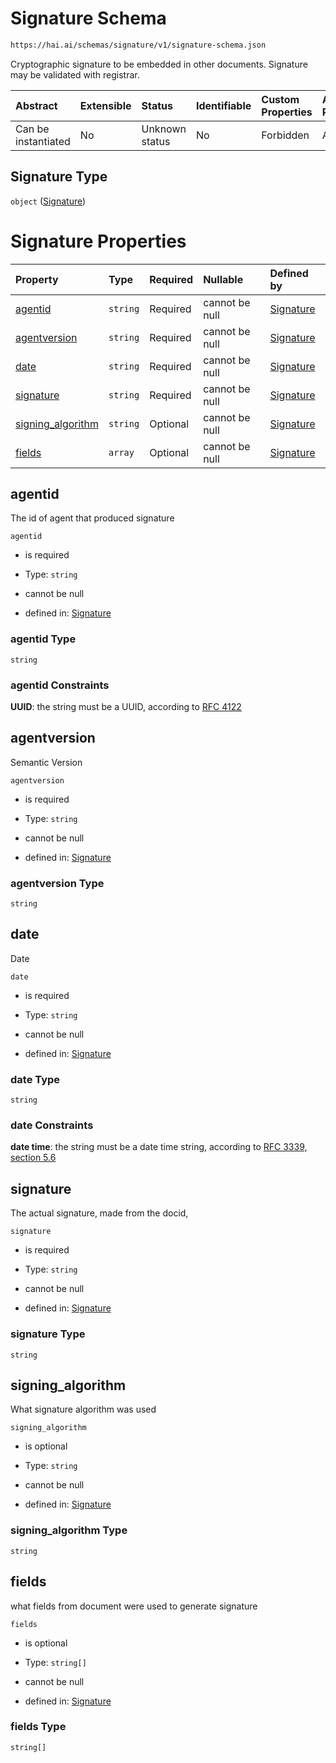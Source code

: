 # Signature Schema

```txt
https://hai.ai/schemas/signature/v1/signature-schema.json
```

Cryptographic signature to be embedded in other documents. Signature may be validated with registrar.

| Abstract            | Extensible | Status         | Identifiable | Custom Properties | Additional Properties | Access Restrictions | Defined In                                                                                       |
| :------------------ | :--------- | :------------- | :----------- | :---------------- | :-------------------- | :------------------ | :----------------------------------------------------------------------------------------------- |
| Can be instantiated | No         | Unknown status | No           | Forbidden         | Allowed               | none                | [signature.schema.json](../../schemas/signature/v1/signature.schema.json "open original schema") |

## Signature Type

`object` ([Signature](signature.md))

# Signature Properties

| Property                                 | Type     | Required | Nullable       | Defined by                                                                                                                                       |
| :--------------------------------------- | :------- | :------- | :------------- | :----------------------------------------------------------------------------------------------------------------------------------------------- |
| [agentid](#agentid)                      | `string` | Required | cannot be null | [Signature](signature-properties-agentid.md "https://hai.ai/schemas/signature/v1/signature-schema.json#/properties/agentid")                     |
| [agentversion](#agentversion)            | `string` | Required | cannot be null | [Signature](signature-properties-agentversion.md "https://hai.ai/schemas/signature/v1/signature-schema.json#/properties/agentversion")           |
| [date](#date)                            | `string` | Required | cannot be null | [Signature](signature-properties-date.md "https://hai.ai/schemas/signature/v1/signature-schema.json#/properties/date")                           |
| [signature](#signature)                  | `string` | Required | cannot be null | [Signature](signature-properties-signature.md "https://hai.ai/schemas/signature/v1/signature-schema.json#/properties/signature")                 |
| [signing\_algorithm](#signing_algorithm) | `string` | Optional | cannot be null | [Signature](signature-properties-signing_algorithm.md "https://hai.ai/schemas/signature/v1/signature-schema.json#/properties/signing_algorithm") |
| [fields](#fields)                        | `array`  | Optional | cannot be null | [Signature](signature-properties-fields.md "https://hai.ai/schemas/signature/v1/signature-schema.json#/properties/fields")                       |

## agentid

The id of agent that produced signature

`agentid`

*   is required

*   Type: `string`

*   cannot be null

*   defined in: [Signature](signature-properties-agentid.md "https://hai.ai/schemas/signature/v1/signature-schema.json#/properties/agentid")

### agentid Type

`string`

### agentid Constraints

**UUID**: the string must be a UUID, according to [RFC 4122](https://tools.ietf.org/html/rfc4122 "check the specification")

## agentversion

Semantic Version

`agentversion`

*   is required

*   Type: `string`

*   cannot be null

*   defined in: [Signature](signature-properties-agentversion.md "https://hai.ai/schemas/signature/v1/signature-schema.json#/properties/agentversion")

### agentversion Type

`string`

## date

Date

`date`

*   is required

*   Type: `string`

*   cannot be null

*   defined in: [Signature](signature-properties-date.md "https://hai.ai/schemas/signature/v1/signature-schema.json#/properties/date")

### date Type

`string`

### date Constraints

**date time**: the string must be a date time string, according to [RFC 3339, section 5.6](https://tools.ietf.org/html/rfc3339 "check the specification")

## signature

The actual signature, made from the docid,

`signature`

*   is required

*   Type: `string`

*   cannot be null

*   defined in: [Signature](signature-properties-signature.md "https://hai.ai/schemas/signature/v1/signature-schema.json#/properties/signature")

### signature Type

`string`

## signing\_algorithm

What signature algorithm was used

`signing_algorithm`

*   is optional

*   Type: `string`

*   cannot be null

*   defined in: [Signature](signature-properties-signing_algorithm.md "https://hai.ai/schemas/signature/v1/signature-schema.json#/properties/signing_algorithm")

### signing\_algorithm Type

`string`

## fields

what fields from document were used to generate signature

`fields`

*   is optional

*   Type: `string[]`

*   cannot be null

*   defined in: [Signature](signature-properties-fields.md "https://hai.ai/schemas/signature/v1/signature-schema.json#/properties/fields")

### fields Type

`string[]`
